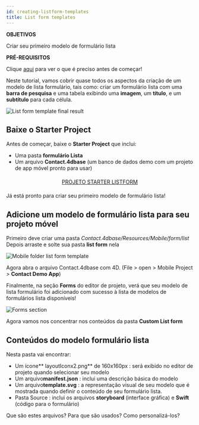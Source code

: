 ```yaml
---
id: creating-listform-templates
title: List form templates
---
```


<div class = "objectives"> 

**OBJETIVOS**

Criar seu primeiro modelo de formulário lista</div> <div class = "prerequisites"> 

**PRÉ-REQUISITOS**

Clique [aqui](prerequisites.html) para ver o que é preciso antes de começar!</div> 

Neste tutorial, vamos cobrir quase todos os aspectos da criação de um modelo de lista formulário, tais como: criar um formulário lista com uma **barra de pesquisa** e uma tabela exibindo uma **imagem**, um **título**, e um **subtítulo** para cada célula.

![List form template final result](assets/en/custom-listform/custom-template-final-result.png)

## Baixe o Starter Project

Antes de começar, baixe o **Starter Project** que inclui:

* Uma pasta **formulário Lista** 
* Um arquivo **Contact.4dbase** (um banco de dados demo com um projeto de app móvel pronto para usar)

<div style="text-align: center; margin-top: 20px; margin-bottom: 20px">
  <p>
    

<a class="button"
href="https://github.com/4d-for-ios/tutorial-CustomListForm/archive/513e9d4c378ac52a2a4bf84c7a96a132aecfb1c0.zip">PROJETO STARTER LISTFORM</a>

  </p>
</div>

Já está pronto para criar seu primeiro modelo de formulário lista!

## Adicione um modelo de formulário lista para seu projeto móvel

Primeiro deve criar uma pasta *Contact.4dbase/Resources/Mobile/form/list* Depois arraste e solte sua pasta **list form** nela

![Mobile folder list form template](assets/en/custom-listform/mobile-folder-custom-template.png)

Agora abra o arquivo Contact.4dbase com 4D. (File > open > Mobile Project > **Contact Demo App**)

Finalmente, na seção **Forms** do editor de projeto, verá que seu modelo de lista formulário foi adicionado com sucesso à lista de modelos de formulários lista disponíveis!

![Forms section](assets/en/custom-listform/custom-listform-template.png)

Agora vamos nos concentrar nos conteúdos da pasta **Custom List form**

## Conteúdos do modelo formulário lista

Nesta pasta vai encontrar:

* Um ícone** layoutIconx2.png** de 160x160px : será exibido no editor de projeto quando selecionar seu modelo
* Um arquivo**manifest.json** : inclui uma descrição básica do modelo
* Um arquivo**template.svg** : a representação visual de seu modelo que é mostrada quando definir o conteúdo de seu formulário lista.
* Pasta Source : inclui os arquivos **storyboard** (interface gráfica) e **Swift** (código para o formulário)

Que são estes arquivos? Para que são usados? Como personalizá-los?